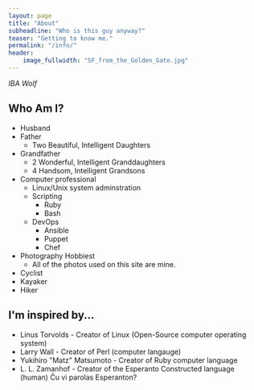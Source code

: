 ```yaml
---
layout: page
title: "About"
subheadline: "Who is this guy anyway?"
teaser: "Getting to know me."
permalink: "/info/"
header:
    image_fullwidth: "SF_from_the_Golden_Gate.jpg"
---
```


*IBA Wolf*


## Who Am I?

* Husband
* Father
    * Two Beautiful, Intelligent Daughters
* Grandfather
    * 2 Wonderful, Intelligent Granddaughters
    * 4 Handsom, Intelligent Grandsons
* Computer professional 
    * Linux/Unix system adminstration
    * Scripting
        * Ruby
        * Bash
    * DevOps
        * Ansible
        * Puppet
        * Chef
* Photography Hobbiest
    * All of the photos used on this site are mine.
* Cyclist
* Kayaker
* Hiker

## I'm inspired by...

* Linus Torvolds - Creator of Linux (Open-Source computer operating system)
* Larry Wall - Creator of Perl (computer langauge)
* Yukihiro "Matz" Matsumoto - Creator of Ruby computer language
* L. L. Zamanhof - Creator of the Esperanto Constructed language (human) Ĉu vi parolas Esperanton?